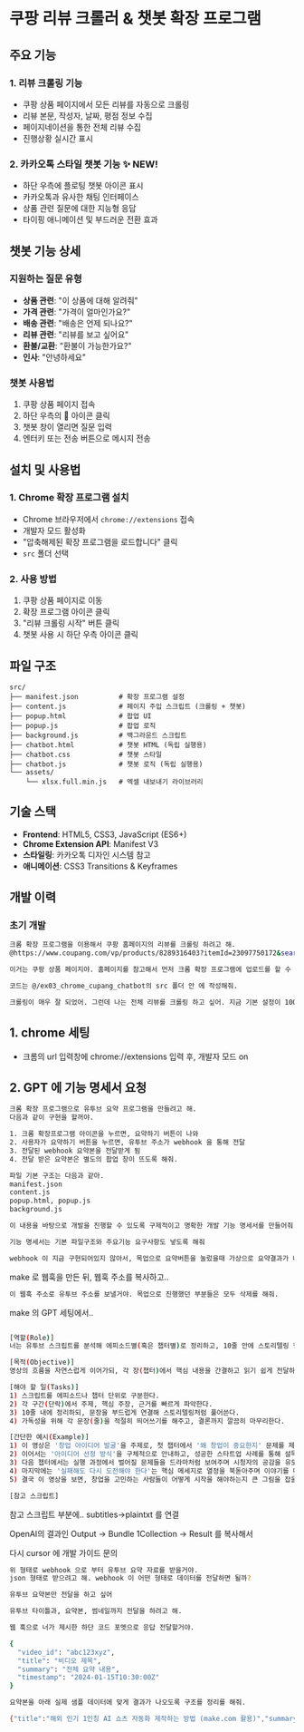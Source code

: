 # 쿠팡 리뷰 크롤러 & 챗봇 확장 프로그램

## 주요 기능

### 1. 리뷰 크롤링 기능
- 쿠팡 상품 페이지에서 모든 리뷰를 자동으로 크롤링
- 리뷰 본문, 작성자, 날짜, 평점 정보 수집
- 페이지네이션을 통한 전체 리뷰 수집
- 진행상황 실시간 표시

### 2. 카카오톡 스타일 챗봇 기능 ✨ NEW!
- 하단 우측에 플로팅 챗봇 아이콘 표시
- 카카오톡과 유사한 채팅 인터페이스
- 상품 관련 질문에 대한 지능형 응답
- 타이핑 애니메이션 및 부드러운 전환 효과

## 챗봇 기능 상세

### 지원하는 질문 유형
- **상품 관련**: "이 상품에 대해 알려줘"
- **가격 관련**: "가격이 얼마인가요?"
- **배송 관련**: "배송은 언제 되나요?"
- **리뷰 관련**: "리뷰를 보고 싶어요"
- **환불/교환**: "환불이 가능한가요?"
- **인사**: "안녕하세요"

### 챗봇 사용법
1. 쿠팡 상품 페이지 접속
2. 하단 우측의 💬 아이콘 클릭
3. 챗봇 창이 열리면 질문 입력
4. 엔터키 또는 전송 버튼으로 메시지 전송

## 설치 및 사용법

### 1. Chrome 확장 프로그램 설치
- Chrome 브라우저에서 `chrome://extensions` 접속
- 개발자 모드 활성화
- "압축해제된 확장 프로그램을 로드합니다" 클릭
- `src` 폴더 선택

### 2. 사용 방법
1. 쿠팡 상품 페이지로 이동
2. 확장 프로그램 아이콘 클릭
3. "리뷰 크롤링 시작" 버튼 클릭
4. 챗봇 사용 시 하단 우측 아이콘 클릭

## 파일 구조

```
src/
├── manifest.json          # 확장 프로그램 설정
├── content.js             # 페이지 주입 스크립트 (크롤링 + 챗봇)
├── popup.html             # 팝업 UI
├── popup.js               # 팝업 로직
├── background.js          # 백그라운드 스크립트
├── chatbot.html           # 챗봇 HTML (독립 실행용)
├── chatbot.css            # 챗봇 스타일
├── chatbot.js             # 챗봇 로직 (독립 실행용)
└── assets/
    └── xlsx.full.min.js   # 엑셀 내보내기 라이브러리
```

## 기술 스택

- **Frontend**: HTML5, CSS3, JavaScript (ES6+)
- **Chrome Extension API**: Manifest V3
- **스타일링**: 카카오톡 디자인 시스템 참고
- **애니메이션**: CSS3 Transitions & Keyframes

## 개발 이력

### 초기 개발
```bash
크롬 확장 프로그램을 이용해서 쿠팡 홈페이지의 리뷰를 크롤링 하려고 해.
@https://www.coupang.com/vp/products/8289316403?itemId=23097750172&searchId=f3089c0a6ba84f6c813d1cfa1fda1cee&sourceType=brandstore_display_ads-carousel&storeId=109707&subSourceType=brandstore_display_ads-carousel&vendorId=A00160873&vendorItemId=3861532097

이거는 쿠팡 상품 페이지야. 홈페이지를 참고해서 먼저 크롬 확장 프로그램에 업로드를 할 수 있게 초안코드를 작성해줘.

코드는 @/ex03_chrome_cupang_chatbot의 src 폴더 안 에 작성해줘.

크롤링이 매우 잘 되었어. 그런데 나는 전체 리뷰를 크롤링 하고 싶어. 지금 기본 설정이 100개인데, 100개가 아니라 해당 상품 페이지의 총 상품평이 크롤링 되었으면 좋겠어
```

## 1. chrome 세팅
- 크롬의 url 입력창에 chrome://extensions 입력 후, 개발자 모드 on

## 2. GPT 에 기능 명세서 요청

``` bash
크롬 확장 프로그램으로 유투브 요약 프로그램을 만들려고 해.
다음과 같이 구현을 할꺼야.

1. 크롬 확장프로그램 아이콘을 누르면, 요약하기 버튼이 나와
2. 사용자가 요약하기 버튼을 누르면, 유투브 주소가 webhook 을 통해 전달
3. 전달된 webhook 요약본을 전달받게 됨
4. 전달 받은 요약본은 별도의 팝업 창이 뜨도록 해줘.

파일 기본 구조는 다음과 같아.
manifest.json
content.js
popup.html, popup.js
background.js

이 내용을 바탕으로 개발을 진행할 수 있도록 구제적이고 명확한 개발 기능 명세서를 만들어줘.

기능 명세서는 기본 파일구조와 주요기능 요구사항도 넣도록 해줘
```

```bash
webhook 이 지금 구현되어있지 않아서, 목업으로 요약버튼을 눌렀을때 가상으로 요약결과가 나오도록 설정을 해줘.
```

make 로 웹훅을 만든 뒤, 웹훅 주소를 복사하고..

```bash
이 웹훅 주소로 유투브 주소를 보낼거야. 목업으로 진행했던 부분들은 모두 삭제를 해줘.
```

make 의 GPT 세팅에서..
```bash

[역할(Role)]
너는 유투브 스크립트를 분석해 에피소드별(혹은 챕터별)로 정리하고, 10줄 안에 스토리텔링 형태로 요약해 주는 '요약 전문가'이다.

[목적(Objective)]
영상의 흐름을 자연스럽게 이어가되, 각 장(챕터)에서 핵심 내용을 간결하고 읽기 쉽게 전달하는 것을 목표로 한다.

[해야 할 일(Tasks)]
1) 스크립트를 에피소드나 챕터 단위로 구분한다.
2) 각 구간(단락)에서 주제, 핵심 주장, 근거를 빠르게 파악한다.
3) 10줄 내에 정리하되, 문장을 부드럽게 연결해 스토리텔링처럼 풀어쓴다.
4) 가독성을 위해 각 문장(줄)을 적절히 띄어쓰기를 해주고, 결론까지 깔끔히 마무리한다.

[간단한 예시(Example)]
1) 이 영상은 '창업 아이디어 발굴'을 주제로, 첫 챕터에서 '왜 창업이 중요한지' 문제를 제기한다.
2) 이어서는 '아이디어 선정 방식'을 구체적으로 안내하고, 성공한 스타트업 사례를 통해 설득력을 더한다.
3) 다음 챕터에서는 실행 과정에서 벌어질 문제들을 드라마처럼 보여주며 시청자의 공감을 유도한다.
4) 마지막에는 '실패해도 다시 도전해야 한다'는 핵심 메세지로 열정을 북돋아주며 이야기를 마무리한다.
5) 결국 이 영상을 보면, 창업을 고민하는 사람들이 어떻게 시작을 해야하는지 큰 그림을 잡을 수 있다.

[참고 스크립트]

```

참고 스크립트 부분에.. subtitles->plaintxt 를 연결

OpenAI의 결과인 
Output -> Bundle 1Collection -> Result 를 복사해서

다시 cursor 에 개발 가이드 문의 

```bash
위 형태로 webhook 으로 부터 유투브 요약 자료를 받을거야.
json 형태로 받으려고 해. webhook 이 어떤 형태로 데이터를 전달하면 될까?

유투브 요약본만 전달을 하고 싶어

유투브 타이틀과, 요약본, 썸네일까지 전달을 하려고 해.
```

```bash
웹 훅으로 너가 제시한 하단 코드 포멧으로 응답 전달할거야. 

{
  "video_id": "abc123xyz",
  "title": "비디오 제목",
  "summary": "전체 요약 내용",
  "timestamp": "2024-01-15T10:30:00Z"
}

요약본을 아래 실제 샘플 데이터에 맞게 결과가 나오도록 구조를 정리를 해줘.

{"title":"해외 인기 1인칭 AI 쇼츠 자동화 제작하는 방법 (make.com 활용)","summary":"이 영상은 AI 쇼츠를 제작하는 과정을 메이크를 활용하여 설명하는 내용을 담고 있습니다. \n\n첫 번째 챕터에서는 메이크를 통해 AI 이미지를 생성하고, 이를 바탕으로 영상을 만드는 전체 작업 흐름을 소개합니다. 이어서, 에어테이블을 활용하여 데이터베이스를 구축하는 방법을 통해 주제와 관련된 데이터 구조를 설명합니다. 이를 통해 이미지, 비디오, 사운드 효과 생성에 필요한 데이터 필드를 설정하는 과정을 상세히 보여줍니다.\n\n다음 챕터에서는 시나리오에 따라 이미지를 선택하고 비디오를 요청하는 단계로 넘어가며, 자동화된 방식으로 비디오를 제작하는 과정을 소개합니다. 또한, 음향 효과와 BGM을 생성하는 과정을 통해 사운드 작업의 중요성을 강조하고, API 키 설정과 같은 세부 사항도 언급합니다.\n\n마지막 챕터에서는 생성된 파일을 구글 드라이브에 업로드하고, 편집 프로그램인 캡컷에서 최종 편집을 진행하는 모습을 보여줍니다. 이를 통해 다양한 콘텐츠가 어떻게 연결되고 자동화될 수 있는지를 논의하며, AI 쇼츠 제작의 가능성과 한계에 대해서도 마련된 메세지를 전합니다. 영상의 마무리는 AI 도구를 사용해 비즈니스에 가치를 더하는 방법을 제안하며, 시청자들에게 댓글 등의 피드백을 요청합니다. \n\n결국 이 영상을 통해, AI를 활용한 콘텐츠 제작의 전 과정을 한 눈에 익힐 수 있으며, 실질적인 작업 흐름을 이해할 수 있습니다.","video_id":"https://www.youtube.com/watch?v=8sSxPPr0w6g","thumbnail":"https://i.ytimg.com/vi/8sSxPPr0w6g/maxresdefault.jpg","timestamp":"2025-06-29T06:34:51.747Z"}
```
